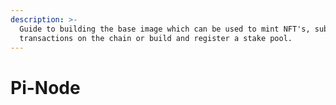 ```yaml
---
description: >-
  Guide to building the base image which can be used to mint NFT's, submit
  transactions on the chain or build and register a stake pool.
---
```


# Pi-Node

